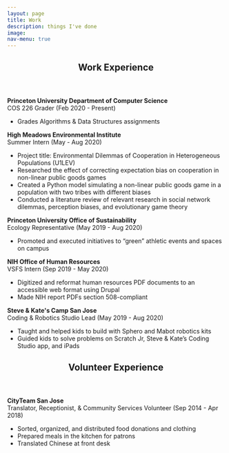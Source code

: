 ```yaml
---
layout: page
title: Work
description: things I've done
image:
nav-menu: true
---
```


<!-- Main -->
<div id="main" class="alt">

<!-- One -->
<section id="one">
	<div class="inner">
		<header class="major">
			<h1>Work Experience</h1>
		</header>

  <p><div class = "image left"><img src="{% link assets/images/princeton.png %}" alt="" />
  <div class ="image block">
  <b>Princeton University Department of Computer Science</b>
  <br>COS 226 Grader (Feb 2020 - Present)
  <ul>
    <li>Grades Algorithms & Data Structures assignments</li>
  </ul>
  </div>
  </div>
  </p>

  <p><div class = "image left"><img src="{% link assets/images/hmei-logo.svg %}" alt="" />
  <div class ="image block">
  <b>High Meadows Environmental Institute</b>
  <br>Summer Intern (May - Aug 2020)
  <ul>
    <li>Project title: Environmental Dilemmas of Cooperation in Heterogeneous Populations (U1LEV)</li>
    <li>Researched the effect of correcting expectation bias on cooperation in non-linear public goods games</li>
    <li>Created a Python model simulating a non-linear public goods game in a population with two tribes with different biases</li>
    <li>Conducted a literature review of relevant research in social network dilemmas, perception biases, and evolutionary game theory</li>
  </ul>
  </div>
  </div>
  </p>

  <p><div class = "image left"><img  src="{% link assets/images/princeton.png %}" alt="" />
  <div class ="image block">
  <b>Princeton University Office of Sustainability</b>
  <br>Ecology Representative (May 2019 - Aug 2020)
  <ul>
    <li>Promoted and executed initiatives to “green” athletic events and spaces on campus</li>
  </ul>
  </div>
  </div>
  </p>

  <p><div class = "image left"><img src="{% link assets/images/nih-logo.png %}" alt="" />
  <div class ="image block">
  <b>NIH Office of Human Resources</b>
  <br>VSFS Intern (Sep 2019 - May 2020)
  <ul>
    <li>Digitized and reformat human resources PDF documents to an accessible web format using Drupal</li>
    <li>Made NIH report PDFs section 508-compliant</li>
  </ul>
  </div>
  </div>
  </p>

  <p><div class = "image left"><img src="{% link assets/images/sk.png %}" alt="" />
  <div class ="image block">
  <b>Steve & Kate's Camp San Jose</b>
  <br>Coding & Robotics Studio Lead (May 2019 - Aug 2020)
  <ul>
    <li>Taught and helped kids to build with Sphero and Mabot robotics kits</li>
    <li>Guided kids to solve problems on Scratch Jr, Steve & Kate’s Coding Studio app, and iPads</li>
  </ul>
  </div>
  </div>
  </p>

  <header class="major">
    <h1>Volunteer Experience</h1>
  </header>

  <p><div class = "image left"><img src="{% link assets/images/cityteam.png %}" alt="" />
  <div class ="image block">
  <b>CityTeam San Jose</b>
  <br>Translator, Receptionist, & Community Services Volunteer (Sep 2014 - Apr 2018)
  <ul>
    <li>Sorted, organized, and distributed food donations and clothing</li>
    <li>Prepared meals in the kitchen for patrons</li>
    <li>Translated Chinese at front desk</li>
  </ul>
  </div>
  </div>
  </p>

</div>
</div>
